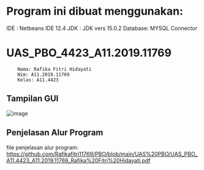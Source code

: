 # Program ini dibuat menggunakan:
IDE : Netbeans IDE 12.4
JDK : JDK vers 15.0.2
Database: MYSQL Connector

# UAS_PBO_4423_A11.2019.11769
        Nama: Rafika Fitri Hidayati
        Nim: A11.2019.11769
        Kelas: A11.4423


## Tampilan GUI
![image](https://user-images.githubusercontent.com/75378331/125214948-e9a09180-e2e3-11eb-96bd-758ca041e02a.png)


## Penjelasan Alur Program

file penjelasan alur program:
https://github.com/Rafikafitri11769/PBO/blob/main/UAS%20PBO/UAS_PBO_A11.4423_A11.2019.11769_Rafika%20Fitri%20Hidayati.pdf
